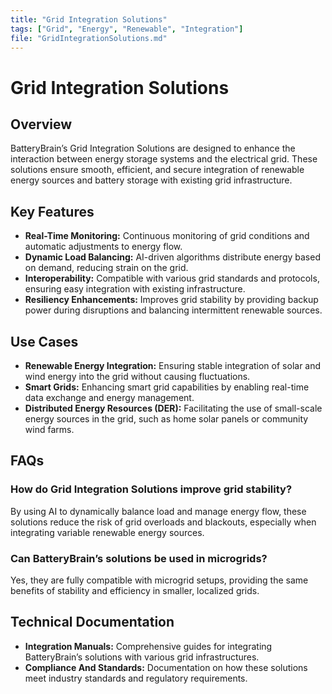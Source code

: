 ```yaml
---
title: "Grid Integration Solutions"
tags: ["Grid", "Energy", "Renewable", "Integration"]
file: "GridIntegrationSolutions.md"
---
```


# Grid Integration Solutions

## Overview
BatteryBrain’s Grid Integration Solutions are designed to enhance the interaction between energy storage systems and the electrical grid. These solutions ensure smooth, efficient, and secure integration of renewable energy sources and battery storage with existing grid infrastructure.

## Key Features
- **Real-Time Monitoring:** Continuous monitoring of grid conditions and automatic adjustments to energy flow.
- **Dynamic Load Balancing:** AI-driven algorithms distribute energy based on demand, reducing strain on the grid.
- **Interoperability:** Compatible with various grid standards and protocols, ensuring easy integration with existing infrastructure.
- **Resiliency Enhancements:** Improves grid stability by providing backup power during disruptions and balancing intermittent renewable sources.

## Use Cases
- **Renewable Energy Integration:** Ensuring stable integration of solar and wind energy into the grid without causing fluctuations.
- **Smart Grids:** Enhancing smart grid capabilities by enabling real-time data exchange and energy management.
- **Distributed Energy Resources (DER):** Facilitating the use of small-scale energy sources in the grid, such as home solar panels or community wind farms.

## FAQs
### How do Grid Integration Solutions improve grid stability?
By using AI to dynamically balance load and manage energy flow, these solutions reduce the risk of grid overloads and blackouts, especially when integrating variable renewable energy sources.

### Can BatteryBrain’s solutions be used in microgrids?
Yes, they are fully compatible with microgrid setups, providing the same benefits of stability and efficiency in smaller, localized grids.

## Technical Documentation
- **Integration Manuals:** Comprehensive guides for integrating BatteryBrain’s solutions with various grid infrastructures.
- **Compliance And Standards:** Documentation on how these solutions meet industry standards and regulatory requirements.
